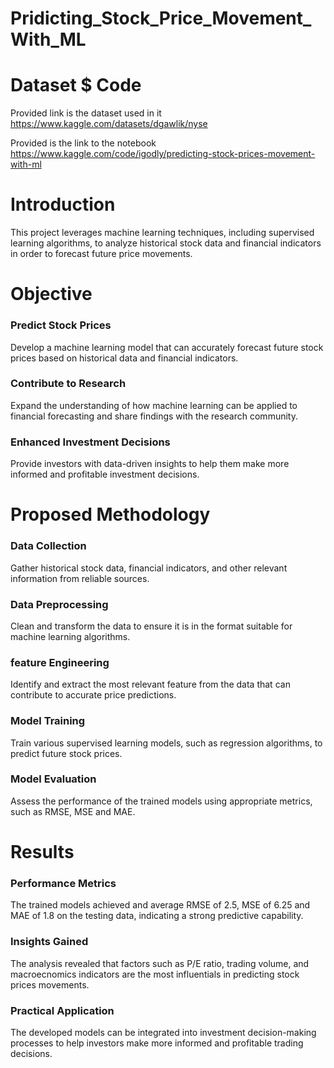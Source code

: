# Pridicting_Stock_Price_Movement_With_ML

# Dataset $ Code
Provided link is the dataset used in it 
https://www.kaggle.com/datasets/dgawlik/nyse

Provided is the link to the notebook
https://www.kaggle.com/code/igodly/predicting-stock-prices-movement-with-ml

# Introduction
This project leverages machine learning techniques, including supervised learning algorithms, to analyze historical stock data and financial indicators in order to forecast future price movements.

# Objective 

### Predict Stock Prices
Develop a machine learning model that can accurately forecast future stock prices based on historical data and financial indicators.

### Contribute to Research
Expand the understanding of how machine learning can be applied to financial forecasting and share findings with the research community.

### Enhanced Investment Decisions
Provide investors with data-driven insights to help them make more informed and profitable investment decisions.

# Proposed Methodology
### Data Collection
Gather historical stock data, financial indicators, and other relevant information from reliable sources.

### Data Preprocessing
Clean and transform the data to ensure it is in the format suitable for machine learning algorithms.

### feature Engineering
Identify and extract the most relevant feature from the data that can contribute to accurate price predictions.

### Model Training
Train various supervised learning models, such as regression algorithms, to predict future stock prices.

### Model Evaluation
Assess the performance of the trained models using appropriate metrics, such as RMSE, MSE and MAE.

# Results

### Performance Metrics
The trained models achieved and average RMSE of 2.5, MSE of 6.25 and MAE of 1.8 on the testing data, indicating a strong predictive capability.

### Insights Gained
The analysis revealed that factors such as P/E ratio, trading volume, and macroecnomics indicators are the most influentials in predicting stock prices movements.

### Practical Application
The developed models can be integrated into investment decision-making processes to help investors make more informed and profitable trading decisions.
